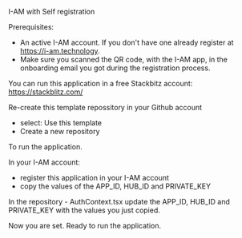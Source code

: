 I-AM with Self registration

Prerequisites:
- An active I-AM account. If you don't have one already register at https://i-am.technology. 
- Make sure you scanned the QR code, with the I-AM app, in the onboarding email you got during the registration process.

You can run this application in a free Stackbitz account: https://stackblitz.com/

Re-create this template repossitory in your Github account
- select: Use this template
- Create a new repository

To run the application. 

In your I-AM account:
- register this application in your I-AM account
- copy the values of the APP_ID, HUB_ID and PRIVATE_KEY 

In the repository - AuthContext.tsx update the APP_ID, HUB_ID and PRIVATE_KEY with the values you just copied.

Now you are set. Ready to run the application.  

